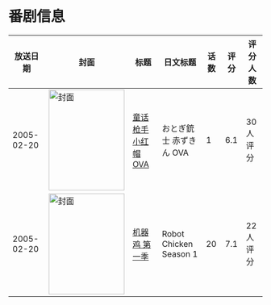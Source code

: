 # 番剧信息

|放送日期|封面|标题|日文标题|话数|评分|评分人数|
|---|---|---|---|---|---|---|
|2005-02-20|<img src="//lain.bgm.tv/pic/cover/c/f4/43/49052_0yZt4.jpg" alt="封面" style="width:150px;height:200px;object-fit:cover;">|[童话枪手小红帽 OVA](https://bangumi.tv/subject/49052)|おとぎ銃士 赤ずきん OVA|1|6.1|30人评分|
|2005-02-20|<img src="//lain.bgm.tv/pic/cover/c/b9/c2/77591_m7KAi.jpg" alt="封面" style="width:150px;height:200px;object-fit:cover;">|[机器鸡 第一季](https://bangumi.tv/subject/77591)|Robot Chicken Season 1|20|7.1|22人评分|
